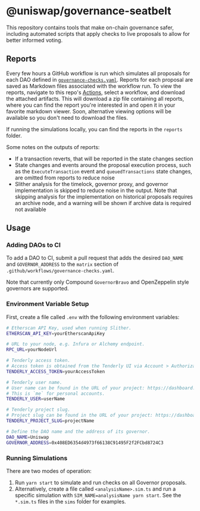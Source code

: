 # @uniswap/governance-seatbelt

This repository contains tools that make on-chain governance safer,
including automated scripts that apply checks to live proposals to allow
for better informed voting.

## Reports

Every few hours a GitHub workflow is run which simulates all proposals for each DAO defined in [`governance-checks.yaml`](https://github.com/Uniswap/governance-seatbelt/blob/main/.github/workflows/governance-checks.yaml).
Reports for each proposal are saved as Markdown files associated with the workflow run.
To view the reports, navigate to this repo's [Actions](https://github.com/Uniswap/governance-seatbelt/actions), select a workflow, and download the attached artifacts.
This will download a zip file containing all reports, where you can find the report you're interested in and open it in your favorite markdown viewer.
Soon, alternative viewing options will be available so you don't need to download the files.

If running the simulations locally, you can find the reports in the `reports` folder.

Some notes on the outputs of reports:

- If a transaction reverts, that will be reported in the state changes section
- State changes and events around the proposal execution process, such as the `ExecuteTransaction` event and `queuedTransactions` state changes, are omitted from reports to reduce noise
- Slither analysis for the timelock, governor proxy, and governor implementation is skipped to reduce noise in the output. Note that skipping analysis for the implementation on historical proposals requires an archive node, and a warning will be shown if archive data is required not available

## Usage

### Adding DAOs to CI

To add a DAO to CI, submit a pull request that adds the desired `DAO_NAME` and `GOVERNOR_ADDRESS`
to the `matrix` section of `.github/workflows/governance-checks.yaml`.

Note that currently only Compound `GovernorBravo` and OpenZeppelin style governors are supported.

### Environment Variable Setup

First, create a file called `.env` with the following environment variables:

```sh
# Etherscan API Key, used when running Slither.
ETHERSCAN_API_KEY=yourEtherscanApiKey

# URL to your node, e.g. Infura or Alchemy endpoint.
RPC_URL=yourNodeUrl

# Tenderly access token.
# Access token is obtained from the Tenderly UI via Account > Authorization > Generate Access Token.
TENDERLY_ACCESS_TOKEN=yourAccessToken

# Tenderly user name.
# User name can be found in the URL of your project: https://dashboard.tenderly.co/<userName>/<project_slug>/transactions
# This is `me` for personal accounts.
TENDERLY_USER=userName

# Tenderly project slug.
# Project slug can be found in the URL of your project: https://dashboard.tenderly.co/<userName>/<project_slug>/transactions
TENDERLY_PROJECT_SLUG=projectName

# Define the DAO name and the address of its governor.
DAO_NAME=Uniswap
GOVERNOR_ADDRESS=0x408ED6354d4973f66138C91495F2f2FCbd8724C3
```

### Running Simulations

There are two modes of operation:

1. Run `yarn start` to simulate and run checks on all Governor proposals.
2. Alternatively, create a file called `<analysisName>.sim.ts` and run a specific simulation with `SIM_NAME=analysisName yarn start`. See the `*.sim.ts` files in the `sims` folder for examples.
